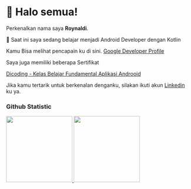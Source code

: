 

<!--
**roynaldi19/roynaldi19** is a ✨ _special_ ✨ repository because its `README.md` (this file) appears on your GitHub profile.

Here are some ideas to get you started:

- 🔭 I’m currently working on ...
- 🌱 I’m currently learning ...
- 👯 I’m looking to collaborate on ...
- 🤔 I’m looking for help with ...
- 💬 Ask me about ...
- 📫 How to reach me: ...
- 😄 Pronouns: ...
- ⚡ Fun fact: ...
-->

#  👋 Halo semua! 

Perkenalkan nama saya **Roynaldi**.

🌱 Saat ini saya sedang belajar menjadi Android Developer dengan Kotlin

Kamu Bisa melihat pencapain ku di sini.
[Google Developer Profile](https://developers.google.com/profile/u/109942276784007177047?utm_source=developer.android.com)

Saya juga memiliki beberapa Sertifikat

[Dicoding - Kelas Belajar Fundamental Aplikasi Androoid](https://www.dicoding.com/certificates/EYX4RYDWWXDL)

Jika kamu tertarik untuk berkenalan denganku, silakan ikuti akun 
[Linkedin](https://www.linkedin.com/in/roynaldi-781112128/) ku ya.

### Github Statistic
<p align="left">
<a href="https://github.com/gilangadhan">
  <img height="180em" src="https://github-readme-stats-eight-theta.vercel.app/api?username=roynaldi19&show_icons=true&theme=algolia&include_all_commits=true&count_private=true"/>
  <img height="180em" src="https://github-readme-stats-eight-theta.vercel.app/api/top-langs/?username=roynaldi19&layout=compact&langs_count=8&theme=algolia"/>
 </a>
 </p>
